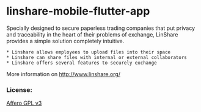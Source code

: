 # linshare-mobile-flutter-app

Specially designed to secure paperless trading companies that put privacy and
traceability in the heart of their problems of exchange, LinShare provides a
simple solution completely intuitive.

    * Linshare allows employees to upload files into their space
    * Linshare can share files with internal or external collaborators
    * Linshare offers several features to securely exchange
   
More information on http://www.linshare.org/

### License:

[Affero GPL v3](http://www.gnu.org/licenses/agpl-3.0.html)


